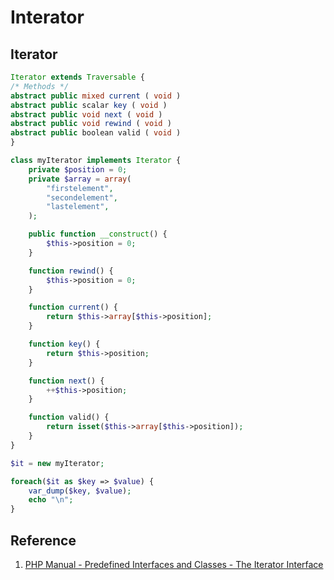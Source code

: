 # Interator

## Iterator

```php
Iterator extends Traversable {
/* Methods */
abstract public mixed current ( void )
abstract public scalar key ( void )
abstract public void next ( void )
abstract public void rewind ( void )
abstract public boolean valid ( void )
}
```

```php
class myIterator implements Iterator {
    private $position = 0;
    private $array = array(
        "firstelement",
        "secondelement",
        "lastelement",
    );

    public function __construct() {
        $this->position = 0;
    }

    function rewind() {
        $this->position = 0;
    }

    function current() {
        return $this->array[$this->position];
    }

    function key() {
        return $this->position;
    }

    function next() {
        ++$this->position;
    }

    function valid() {
        return isset($this->array[$this->position]);
    }
}

$it = new myIterator;

foreach($it as $key => $value) {
    var_dump($key, $value);
    echo "\n";
}
```
## Reference
1. [PHP Manual - Predefined Interfaces and Classes - The Iterator Interface](http://php.net/manual/en/class.iterator.php)